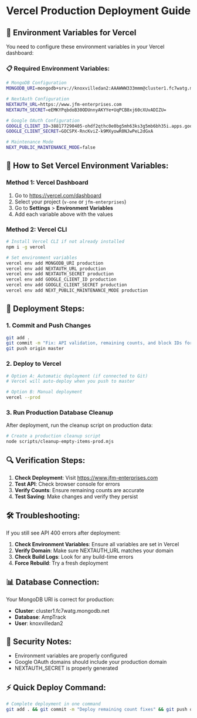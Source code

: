 # Vercel Production Deployment Guide

## 🚀 Environment Variables for Vercel

You need to configure these environment variables in your Vercel dashboard:

### 📋 Required Environment Variables:

```bash
# MongoDB Configuration
MONGODB_URI=mongodb+srv://knoxvilledan2:AAAWWW333mmm@cluster1.fc7watg.mongodb.net/AmpTrack?retryWrites=true&w=majority&appName=Cluster1

# NextAuth Configuration  
NEXTAUTH_URL=https://www.jfm-enterprises.com
NEXTAUTH_SECRET=eEMKYPqbdoB30ODUnnyAKYYe+UqPCB8xj60cXUvADIZU=

# Google OAuth Configuration
GOOGLE_CLIENT_ID=388177290405-ohdf2qthc0e0bg5mh63ks3g5mb6bh35i.apps.googleusercontent.com
GOOGLE_CLIENT_SECRET=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

# Maintenance Mode
NEXT_PUBLIC_MAINTENANCE_MODE=false
```

## 🔧 How to Set Vercel Environment Variables:

### Method 1: Vercel Dashboard
1. Go to https://vercel.com/dashboard
2. Select your project (`v-one` or `jfm-enterprises`)
3. Go to **Settings** > **Environment Variables**
4. Add each variable above with the values

### Method 2: Vercel CLI
```bash
# Install Vercel CLI if not already installed
npm i -g vercel

# Set environment variables
vercel env add MONGODB_URI production
vercel env add NEXTAUTH_URL production  
vercel env add NEXTAUTH_SECRET production
vercel env add GOOGLE_CLIENT_ID production
vercel env add GOOGLE_CLIENT_SECRET production
vercel env add NEXT_PUBLIC_MAINTENANCE_MODE production
```

## 🚀 Deployment Steps:

### 1. Commit and Push Changes
```bash
git add .
git commit -m "Fix: API validation, remaining counts, and block IDs for production"
git push origin master
```

### 2. Deploy to Vercel
```bash
# Option A: Automatic deployment (if connected to Git)
# Vercel will auto-deploy when you push to master

# Option B: Manual deployment
vercel --prod
```

### 3. Run Production Database Cleanup
After deployment, run the cleanup script on production data:

```bash
# Create a production cleanup script
node scripts/cleanup-empty-items-prod.mjs
```

## 🔍 Verification Steps:

1. **Check Deployment**: Visit https://www.jfm-enterprises.com
2. **Test API**: Check browser console for errors
3. **Verify Counts**: Ensure remaining counts are accurate
4. **Test Saving**: Make changes and verify they persist

## 🛠️ Troubleshooting:

If you still see API 400 errors after deployment:

1. **Check Environment Variables**: Ensure all variables are set in Vercel
2. **Verify Domain**: Make sure NEXTAUTH_URL matches your domain
3. **Check Build Logs**: Look for any build-time errors
4. **Force Rebuild**: Try a fresh deployment

## 📊 Database Connection:

Your MongoDB URI is correct for production:
- **Cluster**: cluster1.fc7watg.mongodb.net  
- **Database**: AmpTrack
- **User**: knoxvilledan2

## 🔐 Security Notes:

- Environment variables are properly configured
- Google OAuth domains should include your production domain
- NEXTAUTH_SECRET is properly generated

## ⚡ Quick Deploy Command:

```bash
# Complete deployment in one command
git add . && git commit -m "Deploy remaining count fixes" && git push origin master
```
